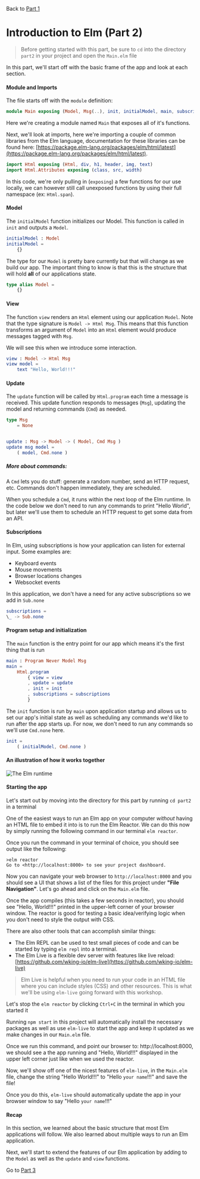 
Back to [Part 1](../part1/README.md)

# Introduction to Elm (Part 2)

>Before getting started with this part, be sure to `cd` into the directory `part2` in your project and open the `Main.elm` file

In this part, we'll start off with the basic frame of the app and look at each section.

#### Module and Imports

The file starts off with the `module` definition:

```elm
module Main exposing (Model, Msg(..), init, initialModel, main, subscriptions, update, view)
```

Here we're creating a module named `Main` that exposes all of it's functions.

Next, we'll look at imports, here we're importing a couple of common libraries from the Elm language, 
documentation for these libraries can be found here: [https://package.elm-lang.org/packages/elm/html/latest](https://package.elm-lang.org/packages/elm/html/latest).

```elm
import Html exposing (Html, div, h1, header, img, text)
import Html.Attributes exposing (class, src, width)
```

In this code, we're only pulling in (`exposing`) a few functions for our use locally, we can however still call unexposed
functions by using their full namespace (ex: `Html.span`).

#### Model

The `initialModel` function initializes our Model. This function is called in `init` and outputs a `Model`.

```elm
initialModel : Model
initialModel =
    {}
```

The type for our `Model` is pretty bare currently but that will change as we build our app. The important thing to know
is that this is the structure that will hold __all__ of our applications state.

```elm
type alias Model =
    {}
```


#### View

The function `view` renders an `Html` element using our application `Model`.
Note that the type signature is `Model -> Html Msg`. This means that this function transforms an argument
of `Model` into an `Html` element would produce messages tagged with `Msg`.

We will see this when we introduce some interaction.

```elm
view : Model -> Html Msg
view model =
    text "Hello, World!!!"
```


#### Update
The `update` function will be called by `Html.program` each time a message is received.
This update function responds to messages (`Msg`), updating the model and returning commands (`Cmd`) as needed.

```elm
type Msg
    = None


update : Msg -> Model -> ( Model, Cmd Msg )
update msg model =
    ( model, Cmd.none )
```

##### More about commands:
A `Cmd` lets you do stuff: generate a random number, send an HTTP request, etc. Commands don't happen immediately, 
they are scheduled. 

When you schedule a `Cmd`, it runs within the next loop of the Elm runtime. In the code below
we don't need to run any commands to print "Hello World", but later we'll use them to schedule an HTTP request to get
some data from an API.


#### Subscriptions
In Elm, using subscriptions is how your application can listen for external input. Some examples are:
- Keyboard events
- Mouse movements
- Browser locations changes
- Websocket events

In this application, we don't have a need for any active subscriptions so we add in `Sub.none`

```elm
subscriptions =
\_ -> Sub.none
```


#### Program setup and initialization

The `main` function is the entry point for our app which means it's the first thing that is run

```elm
main : Program Never Model Msg
main =
    Html.program
        { view = view
        , update = update
        , init = init
        , subscriptions = subscriptions
        }
```

The `init` function is run by `main` upon application startup and allows us to set
our app's initial state as well as scheduling any commands we'd like to run after the app starts
up. For now, we don't need to run any commands so we'll use `Cmd.none` here.

```elm
init =
    ( initialModel, Cmd.none )
```

#### An illustration of how it works together

![The Elm runtime](https://guide.elm-lang.org/architecture/effects/program.svg)

#### Starting the app

Let's start out by moving into the directory for this part by running `cd part2` in a terminal

One of the easiest ways to run an Elm app on your computer _without_ having an HTML file to embed it into
is to run the Elm Reactor. We can do this now by simply running the following command in our terminal `elm reactor`.

Once you run the command in your terminal of choice, you should see output like the following:

```
>elm reactor
Go to <http://localhost:8000> to see your project dashboard.
```

Now you can navigate your web browser to `http://localhost:8000` and you should see a UI that shows a list of the files for 
this project under __"File Navigation"__. Let's go ahead and click on the `Main.elm` file.

Once the app compiles (this takes a few seconds in reactor), you should see "Hello, World!!!" printed in the upper-left
corner of your browser window. The reactor is good for testing a basic idea/verifying logic when you don't need to
style the output with CSS.

There are also other tools that can accomplish similar things:

- The Elm REPL can be used to test small pieces of code and can be started by typing `elm repl` into a terminal.
- The Elm Live is a flexible dev server with features like live reload: [https://github.com/wking-io/elm-live](https://github.com/wking-io/elm-live)


>Elm Live is helpful when you need to run your code in an HTML file where you can include styles (CSS) and other resources.
>This is what we'll be using `elm-live` going forward with this workshop.

Let's stop the `elm reactor` by clicking `Ctrl+C` in the terminal in which you started it

Running `npm start` in this project will automatically install the necessary packages as well as use `elm-live` to start the app and keep it updated as we make changes in our `Main.elm` file.

Once we run this command, and point our browser to: http://localhost:8000, we should see a the app running and "Hello, World!!!" displayed in
the upper left corner just like when we used the reactor. 

Now, we'll show off one of the nicest features of `elm-live`, in the `Main.elm` file, change the string "Hello World!!!"
to "Hello `your name`!!!" and save the file!

Once you do this, `elm-live` should automatically update the app in your browser window to say "Hello `your name`!!!"

#### Recap

In this section, we learned about the basic structure that most Elm applications will follow. We also learned about multiple
ways to run an Elm application.

Next, we'll start to extend the features of our Elm application by adding to the `Model` as well as the `update` and `view`
functions.

Go to [Part 3](../part3/README.md)